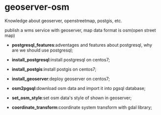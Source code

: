 # geoserver-osm

Knowledge about geoserver, openstreetmap, postgis, etc.

publish a wms service with geoserver, map data format is osm(open street map) 
- **postgresql_features**:adventages and features about postgresql, why are we should use postgresql;

- **install_postgresql**:install postgresql on centos7;
- **install_postgis**:install postgis on centos7;
- **install_geoserver**:deploy geoserver on centos7;
- **osm2pgsql**:download osm data and import it into pgsql database;
- **set_osm_style**:set osm data's style of shown in geoserver;

- **coordinate_transform**:coordinate system transform with gdal library;
